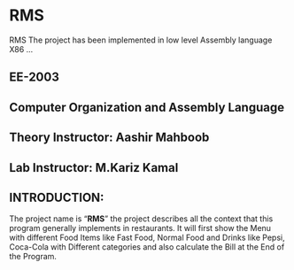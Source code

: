 # RMS
RMS The project has been implemented in low level Assembly language X86 ...




## EE-2003
## Computer Organization and Assembly Language

## Theory Instructor: Aashir Mahboob 
## Lab Instructor: M.Kariz Kamal

## INTRODUCTION:

The project name is “**RMS**” the project describes
all the context that this program generally implements in restaurants. It will first
show the Menu with different Food Items like Fast Food, Normal Food and Drinks
like Pepsi, Coca-Cola with Different categories and also calculate the Bill at the
End of the Program.
